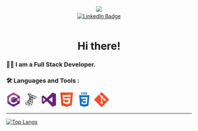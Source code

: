 <div id="header" align="center">
  <a href="https://www.linkedin.com/in/nikita-kapustin-fullstack">
    <img src="https://media.giphy.com/media/HQTYdpx1yhxWpugAi2/giphy.gif" width="200"/>
  </a>
</div>
<div id="badges" align="center">
  <a href="https://www.linkedin.com/in/nikita-kapustin-fullstack">
    <img src="https://img.shields.io/badge/LinkedIn-blue?style=for-the-badge&logo=linkedin&logoColor=white" alt="LinkedIn Badge"/>
  </a>
</div>
<div id="badges" align="center">
  <img src="https://komarev.com/ghpvc/?username=Elfilagas&style=flat-square&color=blue" alt=""/>
</div>
<h1 align="center">
  Hi there!
</h1>

### :man_technologist: I am a Full Stack Developer.

### :hammer_and_wrench: Languages and Tools :
<div>
  <img src="https://github.com/devicons/devicon/blob/master/icons/csharp/csharp-original.svg" title="Csharp" alt="Csharp" width="40" height="40"/>&nbsp;
  <img src="https://github.com/devicons/devicon/blob/master/icons/microsoftsqlserver/microsoftsqlserver-plain.svg"  title="MSQLS" alt="MSQLS" width="40" height="40"/>&nbsp;
  <img src="https://github.com/devicons/devicon/blob/master/icons/visualstudio/visualstudio-plain.svg" title="VS" alt="VS" width="40" height="40"/>&nbsp;
  <img src="https://github.com/devicons/devicon/blob/master/icons/html5/html5-original.svg" title="HTML5" alt="HTML" width="40" height="40"/>&nbsp;
  <img src="https://github.com/devicons/devicon/blob/master/icons/css3/css3-plain-wordmark.svg"  title="CSS3" alt="CSS" width="40" height="40"/>&nbsp;
  <img src="https://github.com/devicons/devicon/blob/master/icons/git/git-original.svg" title="Git" **alt="Git" width="40" height="40"/>
</div>

---

[![Top Langs](https://github-readme-stats.vercel.app/api/top-langs/?username=Elfilagas&layout=compact&theme=vision-friendly-dark)](https://github.com/anuraghazra/github-readme-stats)
